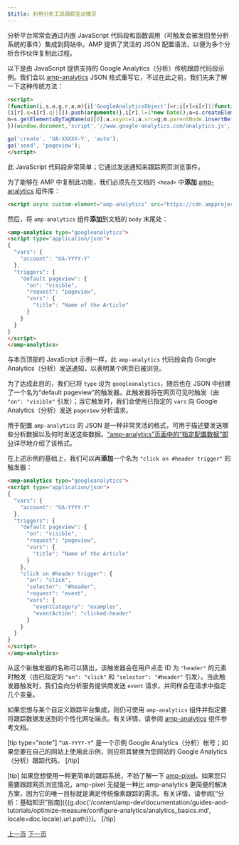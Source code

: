 ```yaml
---
$title: 利用分析工具跟踪互动情况
---
```


分析平台常常会通过内嵌 JavaScript 代码段和函数调用（可触发会被发回至分析系统的事件）集成到网站中。AMP 提供了灵活的 JSON 配置语法，以便为多个分析合作伙伴复制此过程。

以下是由 JavaScript 提供支持的 Google Analytics（分析）传统跟踪代码段示例。我们会以 [amp-analytics](/zh_cn/docs/reference/components/amp-analytics.html) JSON 格式重写它，不过在此之前，我们先来了解一下这种传统方法：

```html
<script>
(function(i,s,o,g,r,a,m){i['GoogleAnalyticsObject']=r;i[r]=i[r]||function(){
(i[r].q=i[r].q||[]).push(arguments)},i[r].l=1*new Date();a=s.createElement(o),
m=s.getElementsByTagName(o)[0];a.async=1;a.src=g;m.parentNode.insertBefore(a,m)
})(window,document,'script','//www.google-analytics.com/analytics.js','ga');

ga('create', 'UA-XXXXX-Y', 'auto');
ga('send', 'pageview');
</script>
```

此 JavaScript 代码段非常简单；它通过发送通知来跟踪网页浏览事件。

为了能够在 AMP 中复制此功能，我们必须先在文档的 `<head>` 中**添加** [amp-analytics](/zh_cn/docs/reference/components/amp-analytics.html) 组件库：

```html
<script async custom-element="amp-analytics" src="https://cdn.ampproject.org/v0/amp-analytics-0.1.js"></script>
```

然后，将 `amp-analytics` 组件**添加**到文档的 `body` 末尾处：

```html
<amp-analytics type="googleanalytics">
<script type="application/json">
{
  "vars": {
    "account": "UA-YYYY-Y"
  },
  "triggers": {
    "default pageview": {
      "on": "visible",
      "request": "pageview",
      "vars": {
        "title": "Name of the Article"
      }
    }
  }
}
</script>
</amp-analytics>
```

与本页顶部的 JavaScript 示例一样，此 `amp-analytics` 代码段会向 Google Analytics（分析）发送通知，以表明某个网页已被浏览。

为了达成此目的，我们已将 `type` 设为 `googleanalytics`，随后也在 JSON 中创建了一个名为“default pageview”的触发器。此触发器将在网页可见时触发（由 `"on": "visible"` 引发）；当它触发时，我们会使用已指定的 `vars` 向 Google Analytics（分析）发送 `pageview` 分析请求。

用于配置 `amp-analytics` 的 JSON 是一种非常灵活的格式，可用于描述要发送哪些分析数据以及何时发送这些数据。[“amp-analytics”页面中的“指定配置数据”部分](/zh_cn/docs/reference/components/amp-analytics.html#specifying-configuration-data)详尽地介绍了该格式。

在上述示例的基础上，我们可以再**添加**一个名为 `"click on #header trigger"` 的触发器：

```html
<amp-analytics type="googleanalytics">
<script type="application/json">
{
  "vars": {
    "account": "UA-YYYY-Y"
  },
  "triggers": {
    "default pageview": {
      "on": "visible",
      "request": "pageview",
      "vars": {
        "title": "Name of the Article"
      }
    },
    "click on #header trigger": {
      "on": "click",
      "selector": "#header",
      "request": "event",
      "vars": {
        "eventCategory": "examples",
        "eventAction": "clicked-header"
      }
    }
  }
}
</script>
</amp-analytics>
```

从这个新触发器的名称可以猜出，该触发器会在用户点击 ID 为 `"header"` 的元素时触发（由已指定的 `"on": "click"` 和 `"selector": "#header"` 引发）。当此触发器触发时，我们会向分析服务提供商发送 `event` 请求，并同样会在请求中指定几个变量。

如果您想与某个自定义跟踪平台集成，则仍可使用 `amp-analytics` 组件并指定要将跟踪数据发送到的个性化网址端点。有关详情，请参阅 [amp-analytics](/zh_cn/docs/reference/components/amp-analytics.html) 组件参考文档。

[tip type="note"]
`“UA-YYYY-Y”` 是一个示例 Google Analytics（分析）帐号；如果您要在自己的网站上使用此示例，则应将其替换为您网站的 Google Analytics（分析）跟踪代码。
[/tip]

[tip]
如果您想使用一种更简单的跟踪系统，不妨了解一下 [amp-pixel](/zh_cn/docs/reference/components/amp-pixel.html)。如果您只需要跟踪网页浏览情况，amp-pixel 无疑是一种比 amp-analytics 更简便的解决方案，因为它的唯一目标就是满足传统像素跟踪的需求。有关详情，请参阅[“分析：基础知识”指南]({{g.doc('/content/amp-dev/documentation/guides-and-tutorials/optimize-measure/configure-analytics/analytics_basics.md', locale=doc.locale).url.path}})。
[/tip]

<div class="prev-next-buttons">
  <a class="button prev-button" href="{{g.doc('/content/amp-dev/documentation/guides-and-tutorials/start/add_advanced/adding_carousels.md', locale=doc.locale).url.path}}"><span class="arrow-prev">上一页</span></a>
  <a class="button next-button" href="{{g.doc('/content/amp-dev/documentation/guides-and-tutorials/start/add_advanced/navigating.md', locale=doc.locale).url.path}}"><span class="arrow-next">下一页</span></a>
</div>
